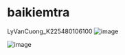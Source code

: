 # baikiemtra
LyVanCuong_K225480106100
![image](https://github.com/user-attachments/assets/7e6cad7c-30dc-4f24-a6fc-6940953f9733)

![image](https://github.com/user-attachments/assets/d4859749-8988-4735-97f6-62c989ef9827)

